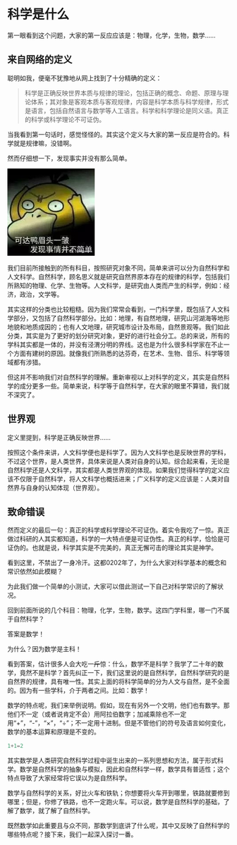 # 科学是什么

第一眼看到这个问题，大家的第一反应应该是：物理，化学，生物，数学……

## 来自网络的定义

聪明如我，便毫不犹豫地从网上找到了十分精确的定义：

> 科学是正确反映世界本质与规律的理论，包括正确的概念、命题、原理与理论体系；其对象是客观本质与客观规律，内容是科学本质与科学规律，形式是语言，包括自然语言与数学等人工语言。科学和科学理论是同义语。真正的科学或科学理论不可证伪。

当我看到第一句话时，感觉怪怪的。其实这个定义与大家的第一反应是符合的。科学就是规律嘛，没错啊。

然而仔细想一下，发现事实并没有那么简单。

![kedaya](https://raw.githubusercontent.com/NewsFun/blog/img/src/img/kedaya.jpg)

我们目前所接触到的所有科目，按照研究对象不同，简单来讲可以分为自然科学和人文科学。自然科学，顾名思义就是研究自然界原本存在的规律的科学，包括我们所熟知的物理、化学、生物等。人文科学，是研究由人类而产生的科学，例如：经济，政治，文学等。

其实这样的分类也比较粗糙。因为我们常常会看到，一门科学里，既包括了人文科学部分，又包括了自然科学部分。比如：地理，有自然地理，研究山河湖海等地形地貌和地质成因的；也有人文地理，研究城市设计及布局，自然景观等。我们如此分类，其实是为了更好的划分研究对象，更好的进行社会分工。总的来说，所有的学科其实都是一体的，并没有泾渭分明的界线。这也是为什么很多科学家在不止一个方面有建树的原因。就像我们所熟悉的达芬奇，在艺术、生物、音乐、科学等领域都有涉猎。

但这并不影响我们对自然科学的理解。重新审视以上对科学的定义，其实是自然科学的成分更多一些。简单来说，科学等于自然科学，在大家的眼里不算错，我们就不深究了。

## 世界观

定义里提到，科学是正确反映世界……

按照这个条件来讲，人文科学便也是科学了。因为人文科学也是反映世界的学科，不过这个世界，是人类世界，具体来说是人类对自身的认知。综合起来看，无论是自然科学还是人文科学，其实都是人类世界观的体现。如果我们觉得科学的定义应该不仅限于自然科学，将人文科学也概括进来；广义科学的定义应该是：人类对自然界与自身的认知体现（世界观）。

## 致命错误

然而定义的最后一句：真正的科学或科学理论不可证伪。着实令我吃了一惊。真正做过科研的人其实都知道，科学的一大特点便是可证伪性。真正的科学，恰恰是可证伪的。也就是说，科学其实是不完美的，真正无懈可击的理论其实是神学。

看到这里，不禁出了一身冷汗。这都0202年了，为什么大家对科学基本的概念和常识依然如此模糊？

为此我们做一个简单的小测试，大家可以借此测试一下自己对科学常识的了解状况。

回到前面所说的几个科目：物理，化学，生物，数学。这四门学科里，哪一门不属于自然科学？

答案是数学！

为什么？因为数学是主科！

看到答案，估计很多人会大吃一~~斤~~惊：什么，数学不是科学？我学了二十年的数学，竟然不是科学？首先纠正一下，我们这里说的是自然科学，自然科学研究的是自然界的规律，具有唯一性。其实上面的将科学简单的分为人文与自然，是不全面的。因为有一些学科，介于两者之间。比如：数学！

数学的特点呢，我们来举例说明。假如，现在有另外一个文明，他们也有数学。那他们不一定（或者说肯定不会）用阿拉伯数字；加减乘除也不一定用“+”，“-”，“×”，“÷”；不一定用十进制。但是不管他们的符号及语言如何变化，数学的基本运算和原理是不变的。

```javascript
1+1=2
```

其实数学是人类研究自然科学过程中诞生出来的一系列思想和方法，属于形式科学。数学是自然科学的抽象与模拟，因此和自然科学一样，数学具有普适性；这个特点导致了大家经常将它误以为是自然科学。

数学与自然科学的关系，好比火车和铁轨；你想要将火车开到哪里，铁路就要修到哪里；但是，你修了铁路，也不一定跑火车。可以说，数学是自然科学的基础，了解了数学，就了解了自然科学。

既然数学如此重要且与众不同，那数学到底讲了什么呢，其中又反映了自然科学的哪些特点呢？接下来，我们一起深入探讨一番。
